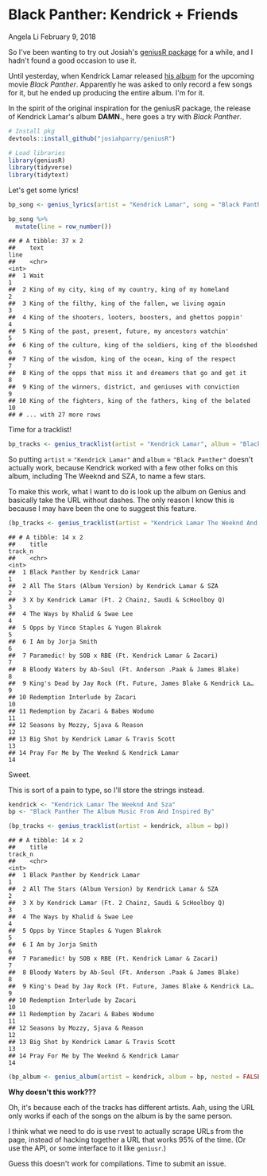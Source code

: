 Black Panther: Kendrick + Friends
================
Angela Li
February 9, 2018

So I've been wanting to try out Josiah's [geniusR package](https://github.com/JosiahParry/geniusR) for a while, and I hadn't found a good occasion to use it.

Until yesterday, when Kendrick Lamar released [his album](https://open.spotify.com/album/5sOSzueqgCiVpXNcpd6QpL) for the upcoming movie *Black Panther*. Apparently he was asked to only record a few songs for it, but he ended up producing the entire album. I'm for it.

In the spirit of the original inspiration for the geniusR package, the release of Kendrick Lamar's album **DAMN.**, here goes a try with *Black Panther*.

``` r
# Install pkg
devtools::install_github("josiahparry/geniusR")

# Load libraries
library(geniusR)
library(tidyverse)
library(tidytext)
```

Let's get some lyrics!

``` r
bp_song <- genius_lyrics(artist = "Kendrick Lamar", song = "Black Panther")

bp_song %>% 
  mutate(line = row_number())
```

    ## # A tibble: 37 x 2
    ##    text                                                              line
    ##    <chr>                                                            <int>
    ##  1 Wait                                                                 1
    ##  2 King of my city, king of my country, king of my homeland             2
    ##  3 King of the filthy, king of the fallen, we living again              3
    ##  4 King of the shooters, looters, boosters, and ghettos poppin'         4
    ##  5 King of the past, present, future, my ancestors watchin'             5
    ##  6 King of the culture, king of the soldiers, king of the bloodshed     6
    ##  7 King of the wisdom, king of the ocean, king of the respect           7
    ##  8 King of the opps that miss it and dreamers that go and get it        8
    ##  9 King of the winners, district, and geniuses with conviction          9
    ## 10 King of the fighters, king of the fathers, king of the belated      10
    ## # ... with 27 more rows

Time for a tracklist!

``` r
bp_tracks <- genius_tracklist(artist = "Kendrick Lamar", album = "Black Panther")
```

So putting `artist` = `"Kendrick Lamar"` and `album` = `"Black Panther"` doesn't actually work, because Kendrick worked with a few other folks on this album, including The Weeknd and SZA, to name a few stars.

To make this work, what I want to do is look up the album on Genius and basically take the URL without dashes. The only reason I know this is because I may have been the one to suggest this feature.

``` r
(bp_tracks <- genius_tracklist(artist = "Kendrick Lamar The Weeknd And Sza", album = "Black Panther The Album Music From And Inspired By"))
```

    ## # A tibble: 14 x 2
    ##    title                                                           track_n
    ##    <chr>                                                             <int>
    ##  1 Black Panther by Kendrick Lamar                                       1
    ##  2 All The Stars (Album Version) by Kendrick Lamar & SZA                 2
    ##  3 X by Kendrick Lamar (Ft. 2 Chainz, Saudi & ScHoolboy Q)               3
    ##  4 The Ways by Khalid & Swae Lee                                         4
    ##  5 Opps by Vince Staples & Yugen Blakrok                                 5
    ##  6 I Am by Jorja Smith                                                   6
    ##  7 Paramedic! by SOB x RBE (Ft. Kendrick Lamar & Zacari)                 7
    ##  8 Bloody Waters by Ab-Soul (Ft. Anderson .Paak & James Blake)           8
    ##  9 King's Dead by Jay Rock (Ft. Future, James Blake & Kendrick La…       9
    ## 10 Redemption Interlude by Zacari                                       10
    ## 11 Redemption by Zacari & Babes Wodumo                                  11
    ## 12 Seasons by Mozzy, Sjava & Reason                                     12
    ## 13 Big Shot by Kendrick Lamar & Travis Scott                            13
    ## 14 Pray For Me by The Weeknd & Kendrick Lamar                           14

Sweet.

This is sort of a pain to type, so I'll store the strings instead.

``` r
kendrick <- "Kendrick Lamar The Weeknd And Sza"
bp <- "Black Panther The Album Music From And Inspired By"

(bp_tracks <- genius_tracklist(artist = kendrick, album = bp))
```

    ## # A tibble: 14 x 2
    ##    title                                                           track_n
    ##    <chr>                                                             <int>
    ##  1 Black Panther by Kendrick Lamar                                       1
    ##  2 All The Stars (Album Version) by Kendrick Lamar & SZA                 2
    ##  3 X by Kendrick Lamar (Ft. 2 Chainz, Saudi & ScHoolboy Q)               3
    ##  4 The Ways by Khalid & Swae Lee                                         4
    ##  5 Opps by Vince Staples & Yugen Blakrok                                 5
    ##  6 I Am by Jorja Smith                                                   6
    ##  7 Paramedic! by SOB x RBE (Ft. Kendrick Lamar & Zacari)                 7
    ##  8 Bloody Waters by Ab-Soul (Ft. Anderson .Paak & James Blake)           8
    ##  9 King's Dead by Jay Rock (Ft. Future, James Blake & Kendrick La…       9
    ## 10 Redemption Interlude by Zacari                                       10
    ## 11 Redemption by Zacari & Babes Wodumo                                  11
    ## 12 Seasons by Mozzy, Sjava & Reason                                     12
    ## 13 Big Shot by Kendrick Lamar & Travis Scott                            13
    ## 14 Pray For Me by The Weeknd & Kendrick Lamar                           14

``` r
(bp_album <- genius_album(artist = kendrick, album = bp, nested = FALSE))
```

**Why doesn't this work???**

Oh, it's because each of the tracks has different artists. Aah, using the URL only works if each of the songs on the album is by the same person.

I think what we need to do is use rvest to actually scrape URLs from the page, instead of hacking together a URL that works 95% of the time. (Or use the API, or some interface to it like `geniusr`.)

Guess this doesn't work for compilations. Time to submit an issue.
